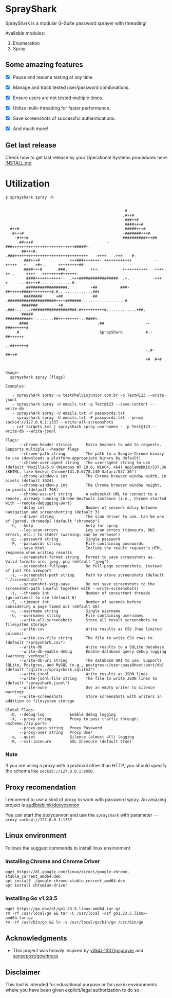 # SprayShark

SprayShark is a modular G-Suite password sprayer with threading! 

Available modules:

1. Enumeration
2. Spray

## Some amazing features

* [x] Pause and resume testing at any time.  
* [x] Manage and track tested user/password combinations.  
* [x] Ensure users are not tested multiple times.  
* [x] Utilize multi-threading for faster performance.  
* [x] Save screenshots of successful authentications.  
* [x] And much more!  


## Get last release

Check how to get last release by your Operational Systems procedures here [INSTALL.md](https://github.com/helviojunior/sprayshark/blob/main/INSTALL.md)


# Utilization

```
$ sprayshark spray -h


                                                    #
                                                   .#++#
                                                    ###++#
  .                                                 ####+++#
  #++#                                              #####+++#
   #+++#                                           -#######+++#
    -#+++#                                         ##########+++##
      ##+++#                                -###+++++++++++++++++++++++++++#####+.
       ##+++#.                       .###++++++++++++++++++++++++++++++++   -++++   .+++    #-
        ###+++#             +++###+++++++-.++++++++++++          -+++++   +.   +#+..     +++++++++##
        ####+++#      .###.          +++.          +++++++++++   ++++   ++-.     ++++   ++++++++#++++++.
         ####+++++++++++--  .+++#################  .+.          -+++   +     ..-#++++#..............#.
         ##################.         -##          ###-  ##+++++####+++++++++#.#...............##+
        ########      +##.            ##  .#####################++++#######...................#
       #######         +#.    .###-......+###################.#++++++++++#.............+##.
       #####                             ###########+-........##+++++++++-.-####+.
      ####                              .##                  --###++++++#
     #                                   SprayShark          #.-##++++++.
                                                              ..##+++++#
                                                             -.#-##++#-
                                                             +#  #+#


Usage:
  sprayshark spray [flags]

Examples:

   - sprayshark spray -u test@helviojunior.com.br -p Test@123 --write-jsonl
   - sprayshark spray -U emails.txt -p Test@123 --save-content --write-db
   - sprayshark spray -U emails.txt -P passwords.txt
   - sprayshark spray -U emails.txt -P passwords.txt --proxy socks4://127.0.0.1:1337 --write-all-screenshots
   - cat targets.txt | sprayshark spray usernames - -p Test@123 --write-db --write-jsonl

Flags:
      --chrome-header strings      Extra headers to add to requests. Supports multiple --header flags
      --chrome-path string         The path to a Google Chrome binary to use (downloads a platform-appropriate binary by default)
      --chrome-user-agent string   The user-agent string to use (default "Mozilla/5.0 (Windows NT 10.0; Win64; x64) AppleWebKit/537.36 (KHTML, like Gecko) Chrome/131.0.6778.140 Safari/537.36")
      --chrome-window-x int        The Chrome browser window width, in pixels (default 1024)
      --chrome-window-y int        The Chrome browser window height, in pixels (default 768)
      --chrome-wss-url string      A websocket URL to connect to a remote, already running Chrome DevTools instance (i.e., Chrome started with --remote-debugging-port)
      --delay int                  Number of seconds delay between navigation and screenshotting (default 3)
      --driver string              The scan driver to use. Can be one of [gorod, chromedp] (default "chromedp")
  -h, --help                       help for spray
      --log-scan-errors            Log scan errors (timeouts, DNS errors, etc.) to stderr (warning: can be verbose!)
  -p, --password string            Single password
  -P, --passwords string           File containing passwords
      --save-html                  Include the result request's HTML response when writing results
      --screenshot-format string   Format to save screenshots as. Valid formats are: jpeg, png (default "jpeg")
      --screenshot-fullpage        Do full-page screenshots, instead of just the viewport
  -s, --screenshot-path string     Path to store screenshots (default "./screenshots")
      --screenshot-skip-save       Do not save screenshots to the screenshot-path (useful together with --write-screenshots)
  -t, --threads int                Number of concurrent threads (goroutines) to use (default 6)
  -T, --timeout int                Number of seconds before considering a page timed out (default 60)
  -u, --username string            Single username
  -U, --usernames string           File containing usernames
      --write-all-screenshots      Store all result screenshots to filesystem storage
      --write-csv                  Write results as CSV (has limited columns)
      --write-csv-file string      The file to write CSV rows to (default "sprayshark.csv")
      --write-db                   Write results to a SQLite database
      --write-db-enable-debug      Enable database query debug logging (warning: verbose!)
      --write-db-uri string        The database URI to use. Supports SQLite, Postgres, and MySQL (e.g., postgres://user:pass@host:port/db) (default "sqlite://sprayshark.sqlite3")
      --write-jsonl                Write results as JSON lines
      --write-jsonl-file string    The file to write JSON lines to (default "sprayshark.jsonl")
      --write-none                 Use an empty writer to silence warnings
      --write-screenshots          Store screenshots with writers in addition to filesystem storage

Global Flags:
  -D, --debug-log           Enable debug logging
  -X, --proxy string        Proxy to pass traffic through: <scheme://ip:port>
      --proxy-pass string   Proxy Password
      --proxy-user string   Proxy User
  -q, --quiet               Silence (almost all) logging
  -K, --ssl-insecure        SSL Insecure (default true)
```

### Note

If you are using a proxy with a protocol other than HTTP, you should specify the schema like `socks5://127.0.0.1:9050`.

## Proxy recomendation

I recomend to use a kind of proxy to work with password spray. An amazing project is [audibleblink/doxycannon](https://github.com/audibleblink/doxycannon)

You can start the doxycannon and use the `sprayshark` with parameter `--proxy socks4://127.0.0.1:1337`

## Linux environment

Follows the suggest commands to install linux environment

### Installing Chrome and Chrome Driver

```
wget https://dl.google.com/linux/direct/google-chrome-stable_current_amd64.deb
apt install ./google-chrome-stable_current_amd64.deb
apt install chromium-driver
```

### Installing Go v1.23.5

```
wget https://go.dev/dl/go1.23.5.linux-amd64.tar.gz
rm -rf /usr/local/go && tar -C /usr/local -xzf go1.23.5.linux-amd64.tar.gz
rm -rf /usr/bin/go && ln -s /usr/local/go/bin/go /usr/bin/go
```

## Acknowledgments

* This project was heavily inspired by [y0k4i-1337/gsprayer](https://github.com/y0k4i-1337/gsprayer) and [sensepost/gowitness](https://github.com/sensepost/gowitness)


## Disclaimer

This tool is intended for educational purpose or for use in environments where you have been given explicit/legal authorization to do so.